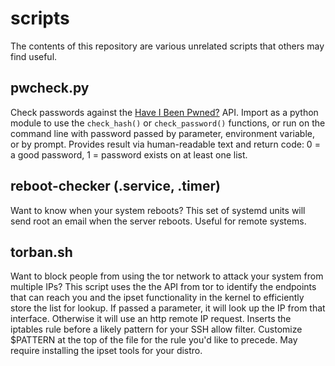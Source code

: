 # scripts
The contents of this repository are various unrelated scripts that others may find useful.

## pwcheck.py
Check passwords against the [Have I Been Pwned?](https://haveibeenpwned.com/)
API. Import as a python module to use the `check_hash()` or `check_password()`
functions, or run on the command line with password passed by parameter,
environment variable, or by prompt. Provides result via human-readable text
and return code: 0 = a good password, 1 = password exists on at least one list.

## reboot-checker (.service, .timer)
Want to know when your system reboots? This set of systemd units will send root
an email when the server reboots. Useful for remote systems.

## torban.sh
Want to block people from using the tor network to attack your system from
multiple IPs? This script uses the the API from tor to identify the endpoints
that can reach you and the ipset functionality in the kernel to efficiently
store the list for lookup. If passed a parameter, it will look up the IP from
that interface. Otherwise it will use an http remote IP request. Inserts the
iptables rule before a likely pattern for your SSH allow filter. Customize
$PATTERN at the top of the file for the rule you'd like to precede. May
require installing the ipset tools for your distro.

